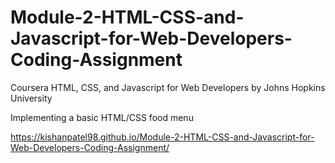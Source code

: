 # Module-2-HTML-CSS-and-Javascript-for-Web-Developers-Coding-Assignment
Coursera HTML, CSS, and Javascript for Web Developers by Johns Hopkins University

Implementing a basic HTML/CSS food menu

https://kishanpatel98.github.io/Module-2-HTML-CSS-and-Javascript-for-Web-Developers-Coding-Assignment/
